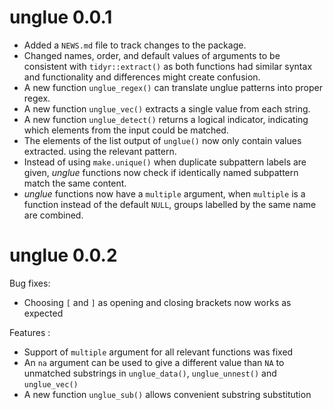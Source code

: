 # unglue 0.0.1

* Added a `NEWS.md` file to track changes to the package.
* Changed names, order, and default values of arguments to be consistent with
`tidyr::extract()` as both functions had similar syntax and functionality and
differences might create confusion.
* A new function `unglue_regex()` can translate unglue patterns
into proper regex.
* A new function `unglue_vec()` extracts a single value from each string.
* A new function `unglue_detect()` returns a logical indicator, indicating which
elements from the input could be matched.
* The elements of the list output of `unglue()` now only contain values extracted.
using the relevant pattern.
* Instead of using `make.unique()` when duplicate subpattern labels are given,
 *unglue* functions now check if identically named subpattern match the same
 content.
* *unglue* functions now have a `multiple` argument, when `multiple` is a 
 function instead of the default `NULL`, groups labelled by the same name are 
 combined.

# unglue 0.0.2

Bug fixes:

* Choosing `[` and `]` as opening and closing brackets now works as expected

Features :

* Support of `multiple` argument for all relevant functions was fixed
* An `na` argument can be used to give a different value than `NA` to unmatched
substrings in `unglue_data()`, `unglue_unnest()` and `unglue_vec()`
* A new function `unglue_sub()` allows convenient substring substitution

